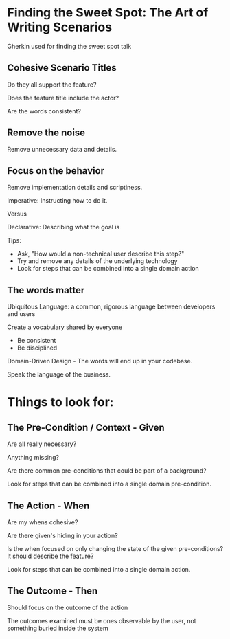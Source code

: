 # Finding the Sweet Spot: The Art of Writing Scenarios

Gherkin used for finding the sweet spot talk

## Cohesive Scenario Titles

Do they all support the feature?

Does the feature title include the actor?

Are the words consistent?

## Remove the noise

Remove unnecessary data and details.

## Focus on the behavior

Remove implementation details and scriptiness.

Imperative: Instructing how to do it.

Versus

Declarative: Describing what the goal is

Tips:
- Ask, "How would a non-technical user describe this step?"
- Try and remove any details of the underlying technology
- Look for steps that can be combined into a single domain action

## The words matter

Ubiquitous Language: a common, rigorous language between developers and users

Create a vocabulary shared by everyone
- Be consistent
- Be disciplined

Domain-Driven Design - The words will end up in your codebase.

Speak the language of the business.


# Things to look for:

## The Pre-Condition / Context - Given

Are all really necessary?

Anything missing?

Are there common pre-conditions that could be part of a background?

Look for steps that can be combined into a single domain pre-condition.

## The Action - When

Are my whens cohesive?

Are there given's hiding in your action?

Is the when focused on only changing the state of the given pre-conditions? It should describe the feature?

Look for steps that can be combined into a single domain action.


## The Outcome - Then

Should focus on the outcome of the action

The outcomes examined must be ones observable by the user, not something buried inside the system
